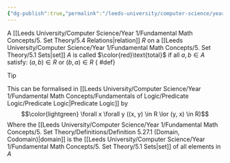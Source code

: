 ```yaml
---
{"dg-publish":true,"permalink":"/leeds-university/computer-science/year-1/fundamental-math-concepts/5-set-theory/definitions/definition-5-41-total/","tags":["Definition"]}
---
```


A [[Leeds University/Computer Science/Year 1/Fundamental Math Concepts/5. Set Theory/5.4 Relations\|relation]] $R$ on a [[Leeds University/Computer Science/Year 1/Fundamental Math Concepts/5. Set Theory/5.1 Sets\|set]] $A$ is called $\color{red}\text{total}$ if all $a, b \in A$ satisfy: $(a, b) \in R$ or $(b, a) \in R$
{ #def}


>[!tip] 
>This can be formalised in [[Leeds University/Computer Science/Year 1/Fundamental Math Concepts/Fundamentals of Logic/Predicate Logic/Predicate Logic\|Predicate Logic]] by
>$$\color{lightgreen} \forall x \forall y ((x, y) \in R \lor (y, x) \in R)$$
>Where the [[Leeds University/Computer Science/Year 1/Fundamental Math Concepts/5. Set Theory/Definitions/Definition 5.27.1 (Domain, Codomain)\|domain]] is the [[Leeds University/Computer Science/Year 1/Fundamental Math Concepts/5. Set Theory/5.1 Sets\|set]] of all elements in $A$

